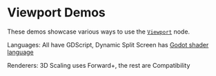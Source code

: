 # Viewport Demos

These demos showcase various ways to use the
[`Viewport`](https://docs.godotengine.org/en/stable/classes/class_viewport.html) node.

Languages: All have GDScript, Dynamic Split Screen has
[Godot shader language](https://docs.godotengine.org/en/latest/tutorials/shaders/shader_reference/shading_language.html)

Renderers: 3D Scaling uses Forward+, the rest are Compatibility
